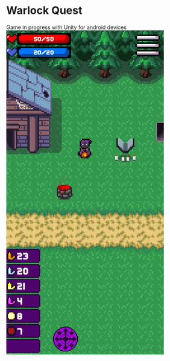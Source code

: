# Warlock Quest
 Game in progress with Unity for android devices
 ![alt text](https://github.com/Antis159/Warlock-Quest/blob/master/Images/Basic_Game_ScreenShot.png) 
 
